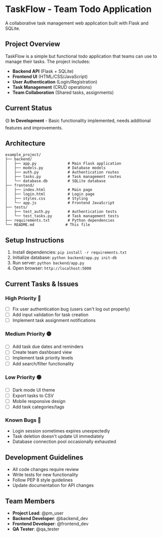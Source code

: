# TaskFlow - Team Todo Application

A collaborative task management web application built with Flask and SQLite.

## Project Overview

TaskFlow is a simple but functional todo application that teams can use to manage their tasks. The project includes:

- **Backend API** (Flask + SQLite)
- **Frontend UI** (HTML/CSS/JavaScript)
- **User Authentication** (Login/Registration)
- **Task Management** (CRUD operations)
- **Team Collaboration** (Shared tasks, assignments)

## Current Status

🟡 **In Development** - Basic functionality implemented, needs additional features and improvements.

## Architecture

```
example_project/
├── backend/
│   ├── app.py              # Main Flask application
│   ├── models.py           # Database models
│   ├── auth.py             # Authentication routes
│   ├── tasks.py            # Task management routes
│   └── database.db         # SQLite database
├── frontend/
│   ├── index.html          # Main page
│   ├── login.html          # Login page
│   ├── styles.css          # Styling
│   └── app.js              # Frontend JavaScript
├── tests/
│   ├── test_auth.py        # Authentication tests
│   └── test_tasks.py       # Task management tests
├── requirements.txt        # Python dependencies
└── README.md              # This file
```

## Setup Instructions

1. Install dependencies: `pip install -r requirements.txt`
2. Initialize database: `python backend/app.py init-db`
3. Run server: `python backend/app.py`
4. Open browser: `http://localhost:5000`

## Current Tasks & Issues

### High Priority 🔴
- [ ] Fix user authentication bug (users can't log out properly)
- [ ] Add input validation for task creation
- [ ] Implement task assignment notifications

### Medium Priority 🟡
- [ ] Add task due dates and reminders
- [ ] Create team dashboard view
- [ ] Implement task priority levels
- [ ] Add search/filter functionality

### Low Priority 🟢
- [ ] Dark mode UI theme
- [ ] Export tasks to CSV
- [ ] Mobile responsive design
- [ ] Add task categories/tags

### Known Bugs 🐛
- Login session sometimes expires unexpectedly
- Task deletion doesn't update UI immediately
- Database connection pool occasionally exhausted

## Development Guidelines

- All code changes require review
- Write tests for new functionality
- Follow PEP 8 style guidelines
- Update documentation for API changes

## Team Members

- **Project Lead**: @pm_user
- **Backend Developer**: @backend_dev
- **Frontend Developer**: @frontend_dev
- **QA Tester**: @qa_tester
